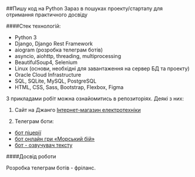 ##Пишу код на Python
Зараз в пошуках проекту/стартапу для отримання практичного досвіду

####Стек технологій:
- Python 3
- Django, Django Rest Framework
- aiogram (розробка телеграм ботів)
- asyncio, aiohttp, threading, multiprocessing 
- BeautifulSoup4, Selenium
- Linux (основи, необхідні для завантаження на сервер БД та проекту)
- Oracle Cloud Infrastructure
- SQL, SQLite, MySQL, PostgreSQL 
- HTML, CSS, Sass, Bootstrap, Flexbox, Figma

З прикладами робіт можна ознайомитись в репозиторіях. Деякі з них:
1. Сайт на Джанго
[Інтернет-магазин електротехніки](http://141.144.242.171/)

2. Телеграм боти:
- [бот піцерії](https://t.me/shop_python_bot)
- [бот онлайн гри «Морський бій»](https://t.me/morskoi_boy_pythonbot) 
- [бот - озвучувач тексту](https://t.me/speak_python_bot) 

####Досвід роботи

Розробка телеграм ботів - фріланс.


